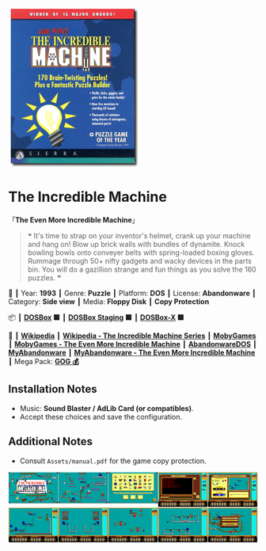 ![](Thumbnail.png "application-thumbnail")

# The Incredible Machine

「**The Even More Incredible Machine**」

> ❝ It's time to strap on your inventor's helmet, crank up your machine and hang on! Blow up brick walls with bundles of dynamite. Knock bowling bowls onto conveyer belts with spring-loaded boxing gloves. Rummage through 50+ nifty gadgets and wacky devices in the parts bin. You will do a gazillion strange and fun things as you solve the 160 puzzles. ❞
>

📌 ┃ Year: **1993** ┃ Genre: **Puzzle** ┃ Platform: **DOS** ┃ License: **Abandonware** ┃ Category: **Side view** ┃ Media: **Floppy Disk** ┃ **Copy Protection** 

📦 ┃ **[DOSBox](https://www.dosbox.com/) 🟩** ┃ **[DOSBox Staging](https://dosbox-staging.github.io/) 🟩** ┃ **[DOSBox-X](https://dosbox-x.com/) 🟩** 

📎 ┃ **[Wikipedia](https://en.wikipedia.org/wiki/The_Incredible_Machine_(1993_video_game))** ┃ **[Wikipedia - The Incredible Machine Series](https://en.wikipedia.org/wiki/The_Incredible_Machine)** ┃ **[MobyGames](https://www.mobygames.com/game/2473/the-incredible-machine/)** ┃ **[MobyGames - The Even More Incredible Machine](https://www.mobygames.com/game/3169/the-even-more-incredible-machine/)** ┃ **[AbandonwareDOS](https://www.abandonwaredos.com/abandonware-game.php?abandonware=The+Incredible+Machine&gid=1020)** ┃ **[MyAbandonware](https://www.myabandonware.com/game/the-incredible-machine-1mg)** ┃ **[MyAbandonware - The Even More Incredible Machine](https://www.myabandonware.com/game/the-even-more-incredible-machine-2dh)** ┃ Mega Pack: **[GOG 💰](https://www.gog.com/en/game/the_incredible_machine_mega_pack)** 

## Installation Notes
- Music: **Sound Blaster / AdLib Card (or compatibles)**.
- Accept these choices and save the configuration.

## Additional Notes
- Consult `Assets/manual.pdf` for the game copy protection.

![](Montage.png "The Incredible Machine")

